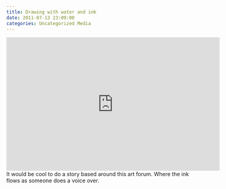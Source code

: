 ```yaml
---
title: Drawing with water and ink 
date: 2011-07-13 23:09:00
categories: Uncategorized Media
---
```

<iframe width="560" height="349" src="http://www.youtube.com/embed/fq9mw8wR-1Q" frameborder="0" allowfullscreen></iframe>
It would be cool to do a story based around this art forum. Where the ink flows as someone does a voice over. 
